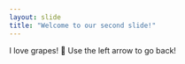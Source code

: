 ```yaml
---
layout: slide
title: "Welcome to our second slide!"
---
```

I love grapes! :grapes:
Use the left arrow to go back!

